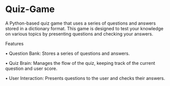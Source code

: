 # Quiz-Game

A Python-based quiz game that uses a series of questions and answers stored in a dictionary format. This game is designed to test your knowledge on various topics by presenting questions and checking your answers.

Features    

• Question Bank: Stores a series of questions and answers.

• Quiz Brain: Manages the flow of the quiz, keeping track of the current question and user score.

• User Interaction: Presents questions to the user and checks their answers.

